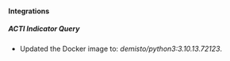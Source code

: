 #### Integrations
##### ACTI Indicator Query
- Updated the Docker image to: *demisto/python3:3.10.13.72123*.
